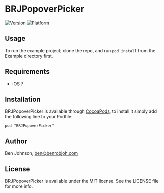 # BRJPopoverPicker

[![Version](http://cocoapod-badges.herokuapp.com/v/BRJPopoverPicker/badge.png)](http://cocoadocs.org/docsets/BRJPopoverPicker)
[![Platform](http://cocoapod-badges.herokuapp.com/p/BRJPopoverPicker/badge.png)](http://cocoadocs.org/docsets/BRJPopoverPicker)

## Usage

To run the example project; clone the repo, and run `pod install` from the Example directory first.

## Requirements

- iOS 7

## Installation

BRJPopoverPicker is available through [CocoaPods](http://cocoapods.org), to install
it simply add the following line to your Podfile:

    pod "BRJPopoverPicker"

## Author

Ben Johnson, ben@benrobjoh.com

## License

BRJPopoverPicker is available under the MIT license. See the LICENSE file for more info.